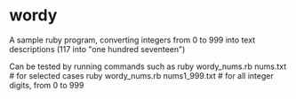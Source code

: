 # wordy
A sample ruby program, converting integers from 0 to 999 into text descriptions (117 into "one hundred seventeen")

Can be tested by running commands such as 
   ruby wordy_nums.rb nums.txt # for selected cases
   ruby wordy_nums.rb nums1_999.txt # for all integer digits, from 0 to 999
